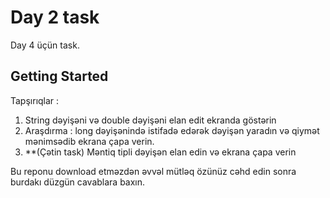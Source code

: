 # Day 2 task

Day 4 üçün task.

## Getting Started

Tapşırıqlar :

1. String dəyişəni və double dəyişəni elan edit ekranda göstərin
2. Araşdırma : long dəyişənində istifadə edərək dəyişən yaradın və qiymət
mənimsədib ekrana çapa verin.
3. **(Çətin task) Məntiq tipli dəyişən elan edin və ekrana çapa verin
   
Bu reponu download etməzdən əvvəl mütləq özünüz cəhd edin 
sonra burdakı düzgün cavablara baxın.
